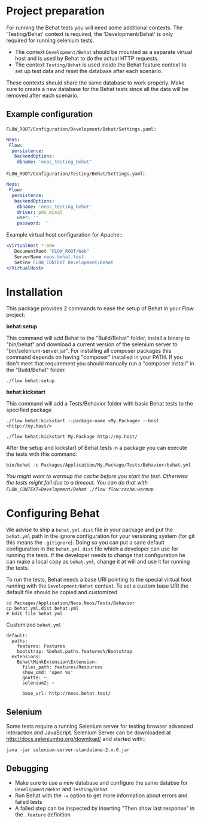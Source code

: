 # Project preparation

For running the Behat tests you will need some additional contexts. The 'Testing/Behat' context is required, the 'Development/Behat' is only required for running selenium tests.

* The context `Development/Behat` should be mounted as a separate virtual host and is used by Behat to
  do the actual HTTP requests.
* The context `Testing/Behat` is used inside the Behat feature context to set up test data and reset the
  database after each scenario.

These contexts should share the same database to work properly. Make sure to create a new database for the Behat tests
since all the data will be removed after each scenario.

## Example configuration

`FLOW_ROOT/Configuration/Development/Behat/Settings.yaml`::

```yaml
Neos:
 Flow:
  persistence:
   backendOptions:
    dbname: 'neos_testing_behat'
```
`FLOW_ROOT/Configuration/Testing/Behat/Settings.yaml`::

```yaml
Neos:
 Flow:
  persistence:
   backendOptions:
    dbname: 'neos_testing_behat'
    driver: pdo_mysql
    user: ''
    password: ''
```

Example virtual host configuration for Apache::

```apache
<VirtualHost *:80>
   DocumentRoot "FLOW_ROOT/Web"
   ServerName neos.behat.test
   SetEnv FLOW_CONTEXT Development/Behat
</VirtualHost>
```
# Installation

This package provides 2 commands to ease the setup of Behat in your Flow project:

**behat:setup**

This command will add Behat to the "Build/Behat" folder, install a binary to
"bin/behat" and download a current version of the selenium server to "bin/selenium-server.jar".
For installing all composer packages this command depends on having "composer" installed in your PATH.
If you don't meet that requirement you should manually run a "composer install" in the "Build/Behat" folder.

```
./flow behat:setup
```

**behat:kickstart**

This command will add a Tests/Behavior folder with basic Behat tests to the specified package

```
./flow behat:kickstart --package-name <My.Package> --host <http://my.host/>
```

```
./flow behat:kickstart My.Package http://my.host/
```

After the setup and kickstart of Behat tests in a package you can execute the tests with this command:

```
bin/behat -c Packages/Application/My.Package/Tests/Behavior/behat.yml
```

*You might want to warmup the cache before you start the test. Otherwise the tests might fail due to a timeout.
You can do that with `FLOW_CONTEXT=Development/Behat ./flow flow:cache:warmup`.*

# Configuring Behat

We advise to ship a `behat.yml.dist` file in your package and put the `behat.yml` path in the ignore configuration
for your versioning system (for git this means the `.gitignore`). Doing so you can put a sane default configuration
in the `behat.yml.dist` file which a developer can use for running the tests. If the developer needs to change that
configuration he can make a local copy as `behat.yml`, change it at will and use it for running the tests.

To run the tests, Behat needs a base URI pointing to the special virtual host running with the `Development/Behat`
context. To set a custom base URI the default file should be copied and customized

	cd Packages/Application/Neos.Neos/Tests/Behavior
	cp behat.yml.dist behat.yml
	# Edit file behat.yml

Customized `behat.yml`

	default:
	  paths:
	    features: Features
	    bootstrap: %behat.paths.features%/Bootstrap
	  extensions:
	    Behat\MinkExtension\Extension:
	      files_path: features/Resources
	      show_cmd: 'open %s'
	      goutte: ~
	      selenium2: ~

	      base_url: http://neos.behat.test/

Selenium
--------

Some tests require a running Selenium server for testing browser advanced interaction and JavaScript.
Selenium Server can be downloaded at http://docs.seleniumhq.org/download/ and started with::

	java -jar selenium-server-standalone-2.x.0.jar

Debugging
---------

* Make sure to use a new database and configure the same databse for `Development/Behat` and `Testing/Behat`
* Run Behat with the `-v` option to get more information about errors and failed tests
* A failed step can be inspected by inserting "Then show last response" in the `.feature` definition
